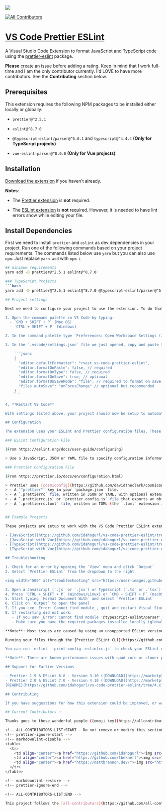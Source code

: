 ![](https://github.com/idahogurl/vs-code-prettier-eslint/blob/master/icon.png?raw=true)

<!-- ALL-CONTRIBUTORS-BADGE:START - Do not remove or modify this section -->
[![All Contributors](https://img.shields.io/badge/all_contributors-3-orange.svg?style=flat-square)](#contributors-)
<!-- ALL-CONTRIBUTORS-BADGE:END -->

# [VS Code Prettier ESLint](https://marketplace.visualstudio.com/items?itemName=rvest.vs-code-prettier-eslint)

A Visual Studio Code Extension to format JavaScript and TypeScript code using the [prettier-eslint](https://github.com/prettier/prettier-eslint) package.

**Please** [create an issue](https://github.com/idahogurl/vs-code-prettier-eslint/issues) before adding a rating. Keep in mind that I work full-time and I am the only contributor currently. I'd LOVE to have more contributors. See the **Contributing** section below.

## Prerequisites

This extension requires the following NPM packages to be installed either locally or globally:

- `prettier@^2.5.1`
- `eslint@^8.7.0`

- `@typescript-eslint/parser@^5.0.1` and `typescript@^4.4.4` **(Only for TypeScript projects)**
- `vue-eslint-parser@^8.0.0` **(Only for Vue projects)**

## Installation

[Download the extension](https://marketplace.visualstudio.com/items?itemName=rvest.vs-code-prettier-eslint) if you haven't already.

**Notes**:

- The [Prettier extension](https://marketplace.visualstudio.com/items?itemName=esbenp.prettier-vscode) is **not** required.

- The [ESLint extension](https://marketplace.visualstudio.com/items?itemName=dbaeumer.vscode-eslint) is **not** required. However, it is needed to have lint errors show while editing your file.

## Install Dependencies

First we need to install `prettier` and `eslint` as dev dependencies in your project. Run one of the following commands based on your project requirements. The commands listed below use `yarn` but you can also use `npm`. Just replace `yarn add` with `npm i`

```bash 
## minimum requirements
yarn add -D prettier@^2.5.1 eslint@^8.7.0

### TypeScript Projects
```bash
yarn add -D prettier@^2.5.1 eslint@^8.7.0 @typescript-eslint/parser@^5.0.1 typescript@^4.4.4

## Project settings 

Next we need to configure your project to use the extension. To do that, we're going to open or create a `settings.json` file at the root of your project. If you already have a `.vscode/settings.json` file in your project, you can skip the first two steps below and jump straight to step 3. 

1. Open the command palette in VS Code by typing:
  - `CMD + SHIFT + P` (Mac OS)
  - `CTRL + SHIFT + P` (Windows) 

2. In the command palette type `Preferences: Open Workspace Settings (JSON)`. 

3. In the `.vscode/settings.json` file we just opened, copy and paste the following settings

    ```jsonc
    {
      "editor.defaultFormatter": "rvest.vs-code-prettier-eslint",
      "editor.formatOnPaste": false, // required 
      "editor.formatOnType": false, // required
      "editor.formatOnSave": true, // optional 
      "editor.formatOnSaveMode": "file", // required to format on save
      "files.autoSave": "onFocusChange" // optional but recommended
    }
    ```

4. **Restart VS Code**  

With settings listed above, your project should now be setup to automatically format your code when you save. If you run into any problems, check the [troubleshooting](https://github.com/idahogurl/vs-code-prettier-eslint/#troubleshooting) guide below.

## Configuration

The extension uses your ESLint and Prettier configuration files. These files are resolved starting from the location of the file being formatted, and searching up the file tree until a config file is (or isn't) found.

### ESLint Configuration File

(From https://eslint.org/docs/user-guide/configuring)

> Use a JavaScript, JSON or YAML file to specify configuration information for an entire directory and all of its subdirectories. This can be in the form of an [`.eslintrc.*`](https://eslint.org/docs/user-guide/configuring#configuration-file-formats) file or an `eslintConfig` field in a [`package.json`](https://docs.npmjs.com/files/package.json) file, both of which ESLint will look for and read automatically.

### Prettier Configuration File

(From https://prettier.io/docs/en/configuration.html)

> Prettier uses [cosmiconfig](https://github.com/davidtheclark/cosmiconfig) for configuration file support. This means you can configure prettier via (in order of precedence):
> - A `"prettier"` key in your `package.json` file.
> - A `.prettierrc` file, written in JSON or YAML, with optional extensions: `.json/.yaml/.yml` (without extension takes precedence).
> - A `.prettierrc.js` or `prettier.config.js` file that exports an object.
> - A `.prettierrc.toml` file, written in TOML (the `.toml` extension is _required_).


## Example Projects

These projects are setup to work with the VS Code Prettier ESLint extension. Use them to help troubleshoot or as a boilerplate for your project. If you don't see an example for your tech stack, create a PR of a working example.

- [JavaScript](https://github.com/idahogurl/vs-code-prettier-eslint/tree/master/examples/javascript)
- [JavaScript with Vue](https://github.com/idahogurl/vs-code-prettier-eslint/tree/master/examples/javascript-vue)
- [TypeScript](https://github.com/idahogurl/vs-code-prettier-eslint/tree/master/examples/typescript)
- [TypeScript with Vue](https://github.com/idahogurl/vs-code-prettier-eslint/tree/master/examples/typescript-vue)

## Troubleshooting

1. Check for an error by opening the `View` menu and click `Output`
2. Select `Prettier ESLint` from the dropdown to the right

<img width="500" alt="troubleshooting" src="https://user-images.githubusercontent.com/10620169/119163604-c9a5cd80-ba18-11eb-91af-fe4d2efe8567.png">

3. Open a JavaScript (`.js` or `.jsx`) or TypeScript (`.ts` or .`tsx`) file
4. Press `CTRL + SHIFT + P` (Windows/Linux) or `CMD + SHIFT + P` (macOS) to open the command palette
5. Start typing `Format Document With` and select `Prettier ESLint`
6. Click on `Output` to open the panel
7. If you see _Error: Cannot find module_, quit and restart Visual Studio Code
8. If restarting did not work:
   - If you saw _Error: Cannot find module '@typescript-eslint/parser'_, view the [TypeScript project](https://github.com/idahogurl/vs-code-prettier-eslint/tree/master/examples/typescript) for a working example.
   - Make sure you have the required packages installed locally (global installations don't work sometimes)

**Note**: Most issues are caused by using an unsupported ESLint version or an invalid ESLint configuration.

Running your files through the [Prettier ESLint CLI](https://github.com/prettier/prettier-eslint-cli) first is a good way to determine if it's the extension, the `prettier-eslint` package, or your configuration. 

You can run `eslint --print-config .eslintrc.js` to check your ESLint configuration. This prints out the configuration being used after it applies plugins & extended configurations.

**Note**: There are known performance issues with quad-core or slower processors. The slowness comes from ESLint CLI which the 'prettier-eslint' package uses.

## Support for Earlier Versions

- Prettier 1.9 & ESLint 6.8 - Version 3.10 ([DOWNLOAD](https://marketplace.visualstudio.com/_apis/public/gallery/publishers/rvest/vsextensions/vs-code-prettier-eslint/3.1.0/vspackage) | [README](https://github.com/idahogurl/vs-code-prettier-eslint/tree/3.x))
- Prettier 2.0 & ESLint 7.0 - Version 4.10 ([DOWNLOAD](https://marketplace.visualstudio.com/_apis/public/gallery/publishers/rvest/vsextensions/vs-code-prettier-eslint/4.1.0/vspackage) | 
[README](https://github.com/idahogurl/vs-code-prettier-eslint/tree/4.x))

## Contributing

If you have suggestions for how this extension could be improved, or want to report a bug, open an issue! I'd love all and any contributions. If you are interested in contributing to the project, check out the [Contributing Guide](https://github.com/idahogurl/vs-code-prettier-eslint/blob/deploy/CONTRIBUTING.md).

## Current Contributors ✨

Thanks goes to these wonderful people ([emoji key](https://allcontributors.org/docs/en/emoji-key)):

<!-- ALL-CONTRIBUTORS-LIST:START - Do not remove or modify this section -->
<!-- prettier-ignore-start -->
<!-- markdownlint-disable -->
<table>
  <tr>
    <td align="center"><a href="https://github.com/idahogurl"><img src="https://secure.gravatar.com/avatar/787139c4c697cfc33cc422566a4ccf78?s=80&d=identicon?s=100" width="100px;" alt=""/><br /><sub><b>Rebecca Vest</b></sub></a><br /><a href="#question-idahogurl" title="Answering Questions">💬</a> <a href="https://github.com/idahogurl/vs-code-prettier-eslint/commits?author=idahogurl" title="Code">💻</a> <a href="https://github.com/idahogurl/vs-code-prettier-eslint/commits?author=idahogurl" title="Documentation">📖</a> <a href="#infra-idahogurl" title="Infrastructure (Hosting, Build-Tools, etc)">🚇</a> <a href="https://github.com/idahogurl/vs-code-prettier-eslint/issues?q=author%3Aidahogurl" title="Bug reports">🐛</a> <a href="#ideas-idahogurl" title="Ideas, Planning, & Feedback">🤔</a> <a href="https://github.com/idahogurl/vs-code-prettier-eslint/pulls?q=is%3Apr+reviewed-by%3Aidahogurl" title="Reviewed Pull Requests">👀</a> <a href="https://github.com/idahogurl/vs-code-prettier-eslint/commits?author=idahogurl" title="Tests">⚠️</a></td>
    <td align="center"><a href="https://github.com/tbekaert"><img src="https://avatars.githubusercontent.com/u/11920484?v=4?s=100" width="100px;" alt=""/><br /><sub><b>Thomas Bekaert</b></sub></a><br /><a href="https://github.com/idahogurl/vs-code-prettier-eslint/commits?author=tbekaert" title="Code">💻</a></td>
    <td align="center"><a href="https://mattbrannon.dev/"><img src="https://avatars.githubusercontent.com/u/36570183?v=4?s=100" width="100px;" alt=""/><br /><sub><b>Matt Brannon</b></sub></a><br /><a href="https://github.com/idahogurl/vs-code-prettier-eslint/commits?author=mattbrannon" title="Documentation">📖</a></td>
  </tr>
</table>

<!-- markdownlint-restore -->
<!-- prettier-ignore-end -->

<!-- ALL-CONTRIBUTORS-LIST:END -->

This project follows the [all-contributors](https://github.com/all-contributors/all-contributors) specification. Contributions of any kind welcome!
